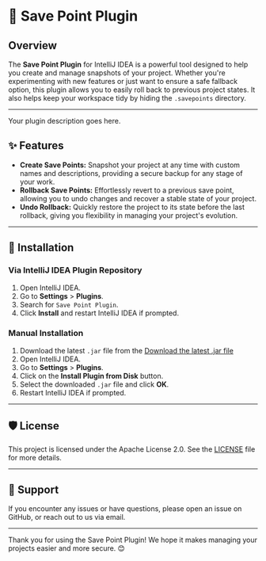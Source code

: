 # 🛑 Save Point Plugin

## Overview

The **Save Point Plugin** for IntelliJ IDEA is a powerful tool designed to help you create and manage snapshots of your project. Whether you're experimenting with new features or just want to ensure a safe fallback option, this plugin allows you to easily roll back to previous project states. It also helps keep your workspace tidy by hiding the `.savepoints` directory.

---
<!-- Plugin description -->
Your plugin description goes here.
<!-- Plugin description end -->

## ✨ Features

- **Create Save Points:** Snapshot your project at any time with custom names and descriptions, providing a secure backup for any stage of your work.
- **Rollback Save Points:** Effortlessly revert to a previous save point, allowing you to undo changes and recover a stable state of your project.
- **Undo Rollback:** Quickly restore the project to its state before the last rollback, giving you flexibility in managing your project's evolution.
---
## 🚀 Installation

### Via IntelliJ IDEA Plugin Repository

1. Open IntelliJ IDEA.
2. Go to **Settings** > **Plugins**.
3. Search for `Save Point Plugin`.
4. Click **Install** and restart IntelliJ IDEA if prompted.

### Manual Installation

1. Download the latest `.jar` file from the [Download the latest .jar file]([https://drive.google.com/file/d/1_FZYxZ_yT-YmCyBPO5ddsjrOczMsODuB/view?usp=sharing](https://drive.usercontent.google.com/u/0/uc?id=1_FZYxZ_yT-YmCyBPO5ddsjrOczMsODuB&export=download))
2. Open IntelliJ IDEA.
3. Go to **Settings** > **Plugins**.
4. Click on the **Install Plugin from Disk** button.
5. Select the downloaded `.jar` file and click **OK**.
6. Restart IntelliJ IDEA if prompted.
---
## 🛡️ License

This project is licensed under the Apache License 2.0. See the [LICENSE](LICENSE) file for more details.

---
## 💬 Support

If you encounter any issues or have questions, please open an issue on GitHub, or reach out to us via email.

---

Thank you for using the Save Point Plugin! We hope it makes managing your projects easier and more secure. 😊
